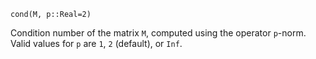 ```
cond(M, p::Real=2)
```

Condition number of the matrix `M`, computed using the operator `p`-norm. Valid values for `p` are `1`, `2` (default), or `Inf`.

